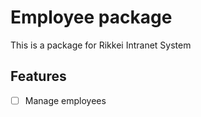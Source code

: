 Employee package
===

This is a package for Rikkei Intranet System

Features
---

- [ ] Manage employees
